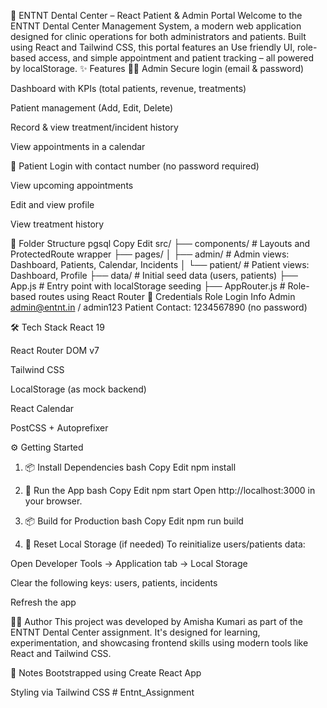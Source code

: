 🦷 ENTNT Dental Center – React Patient & Admin Portal
Welcome to the ENTNT Dental Center Management System, a modern web application designed for  clinic operations for both administrators and patients. Built using React and Tailwind CSS, this portal features an Use friendly UI, role-based access, and simple appointment and patient tracking – all powered by localStorage.
✨ Features
👩‍⚕️ Admin
Secure login (email & password)

Dashboard with KPIs (total patients, revenue, treatments)

Patient management (Add, Edit, Delete)

Record & view treatment/incident history

View appointments in a calendar

🧑 Patient
Login with contact number (no password required)

View upcoming appointments

Edit and view profile

View treatment history

📁 Folder Structure
pgsql
Copy
Edit
src/
├── components/         # Layouts and ProtectedRoute wrapper
├── pages/
│   ├── admin/          # Admin views: Dashboard, Patients, Calendar, Incidents
│   └── patient/        # Patient views: Dashboard, Profile
├── data/               # Initial seed data (users, patients)
├── App.js              # Entry point with localStorage seeding
├── AppRouter.js        # Role-based routes using React Router
🔐 Credentials
Role	Login Info
Admin	admin@entnt.in / admin123
Patient	Contact: 1234567890 (no password)

🛠️ Tech Stack
React 19

React Router DOM v7

Tailwind CSS

LocalStorage (as mock backend)

React Calendar

PostCSS + Autoprefixer

⚙️ Getting Started
1. 📦 Install Dependencies
bash
Copy
Edit
npm install
2. 🧪 Run the App
bash
Copy
Edit
npm start
Open http://localhost:3000 in your browser.

3. 📦 Build for Production
bash
Copy
Edit
npm run build
4. 🧹 Reset Local Storage (if needed)
To reinitialize users/patients data:

Open Developer Tools → Application tab → Local Storage

Clear the following keys: users, patients, incidents

Refresh the app

👩‍💻 Author
This project was developed by Amisha Kumari as part of the ENTNT Dental Center assignment. It's designed for learning, experimentation, and showcasing frontend skills using modern tools like React and Tailwind CSS.



📌 Notes
Bootstrapped using Create React App

Styling via Tailwind CSS
#   E n t n t _ A s s i g n m e n t  
 